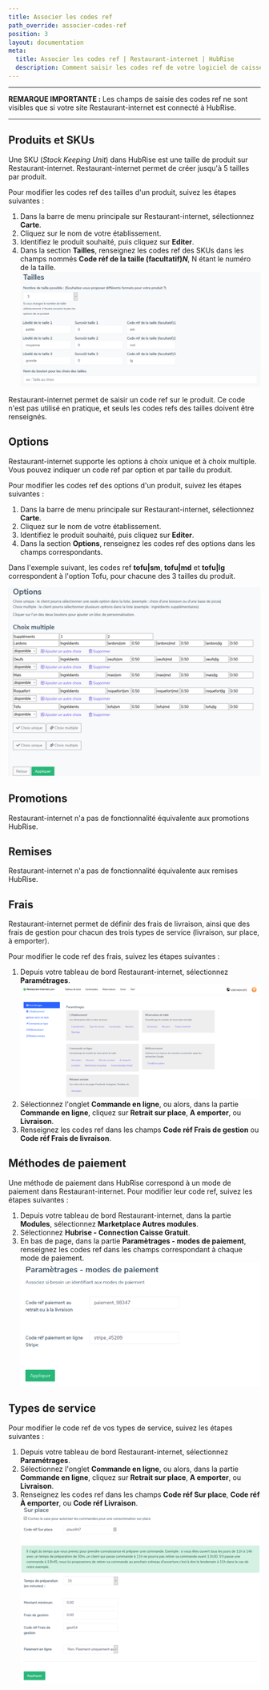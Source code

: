 ```yaml
---
title: Associer les codes ref
path_override: associer-codes-ref
position: 3
layout: documentation
meta:
  title: Associer les codes ref | Restaurant-internet | HubRise
  description: Comment saisir les codes ref de votre logiciel de caisse dans votre menu Restaurant-internet, en utilisant le gestionnaire de menu de Restaurant-internet.
---
```


---

**REMARQUE IMPORTANTE :** Les champs de saisie des codes ref ne sont visibles que si votre site Restaurant-internet est connecté à HubRise.

---

## Produits et SKUs

Une SKU (_Stock Keeping Unit_) dans HubRise est une taille de produit sur Restaurant-internet. Restaurant-internet permet de créer jusqu'à 5 tailles par produit.

Pour modifier les codes ref des tailles d'un produit, suivez les étapes suivantes :

1. Dans la barre de menu principale sur Restaurant-internet, sélectionnez **Carte**.
2. Cliquez sur le nom de votre établissement.
3. Identifiez le produit souhaité, puis cliquez sur **Editer**.
4. Dans la section **Tailles**, renseignez les codes ref des SKUs dans les champs nommés **Code réf de la taille (facultatif)_N_**, N étant le numéro de la taille.
   ![Associer les codes ref - Codes ref tailles](./images/003-restaurant-internet-sizes.png)

Restaurant-internet permet de saisir un code ref sur le produit. Ce code n'est pas utilisé en pratique, et seuls les codes refs des tailles doivent être renseignés.

## Options

Restaurant-internet supporte les options à choix unique et à choix multiple. Vous pouvez indiquer un code ref par option et par taille du produit.

Pour modifier les codes ref des options d'un produit, suivez les étapes suivantes :

1. Dans la barre de menu principale sur Restaurant-internet, sélectionnez **Carte**.
2. Cliquez sur le nom de votre établissement.
3. Identifiez le produit souhaité, puis cliquez sur **Editer**.
4. Dans la section **Options**, renseignez les codes ref des options dans les champs correspondants.

Dans l'exemple suivant, les codes ref **tofu|sm**, **tofu|md** et **tofu|lg** correspondent à l'option Tofu, pour chacune des 3 tailles du produit.

![Associer les codes ref - Codes ref option à choix multiple](./images/005-restaurant-internet-multiple-options.png)

## Promotions

Restaurant-internet n'a pas de fonctionnalité équivalente aux promotions HubRise.

## Remises

Restaurant-internet n'a pas de fonctionnalité équivalente aux remises HubRise.

## Frais

Restaurant-internet permet de définir des frais de livraison, ainsi que des frais de gestion pour chacun des trois types de service (livraison, sur place, à emporter).

Pour modifier le code ref des frais, suivez les étapes suivantes :

1. Depuis votre tableau de bord Restaurant-internet, sélectionnez **Paramétrages**.
   ![Associer les codes ref - Paramétrages](./images/006-restaurant-internet-settings.png)
2. Sélectionnez l'onglet **Commande en ligne**, ou alors, dans la partie **Commande en ligne**, cliquez sur **Retrait sur place**, **A emporter**, ou **Livraison**.
3. Renseignez les codes ref dans les champs **Code réf Frais de gestion** ou **Code réf Frais de livraison**.

## Méthodes de paiement

Une méthode de paiement dans HubRise correspond à un mode de paiement dans Restaurant-internet. Pour modifier leur code ref, suivez les étapes suivantes :

1. Depuis votre tableau de bord Restaurant-internet, dans la partie **Modules**, sélectionnez **Marketplace Autres modules**.
2. Sélectionnez **Hubrise - Connection Caisse Gratuit**.
3. En bas de page, dans la partie **Paramètrages - modes de paiement**, renseignez les codes ref dans les champs correspondant à chaque mode de paiement.
   ![Associer les codes ref - Modes de paiement](./images/008-restaurant-internet-payment-methods.png)

## Types de service

Pour modifier le code ref de vos types de service, suivez les étapes suivantes :

1. Depuis votre tableau de bord Restaurant-internet, sélectionnez **Paramétrages**.
2. Sélectionnez l'onglet **Commande en ligne**, ou alors, dans la partie **Commande en ligne**, cliquez sur **Retrait sur place**, **A emporter**, ou **Livraison**.
3. Renseignez les codes ref dans les champs **Code réf Sur place**, **Code réf À emporter**, ou **Code réf Livraison**.
   ![Associer les codes ref - Charge sur place](./images/007-restaurant-internet-fee.png)
